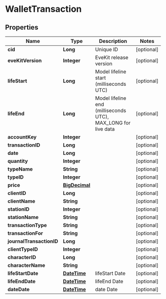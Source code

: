 
# WalletTransaction

## Properties
Name | Type | Description | Notes
------------ | ------------- | ------------- | -------------
**cid** | **Long** | Unique ID |  [optional]
**eveKitVersion** | **Integer** | EveKit release version |  [optional]
**lifeStart** | **Long** | Model lifeline start (milliseconds UTC) |  [optional]
**lifeEnd** | **Long** | Model lifeline end (milliseconds UTC), MAX_LONG for live data |  [optional]
**accountKey** | **Integer** |  |  [optional]
**transactionID** | **Long** |  |  [optional]
**date** | **Long** |  |  [optional]
**quantity** | **Integer** |  |  [optional]
**typeName** | **String** |  |  [optional]
**typeID** | **Integer** |  |  [optional]
**price** | [**BigDecimal**](BigDecimal.md) |  |  [optional]
**clientID** | **Long** |  |  [optional]
**clientName** | **String** |  |  [optional]
**stationID** | **Integer** |  |  [optional]
**stationName** | **String** |  |  [optional]
**transactionType** | **String** |  |  [optional]
**transactionFor** | **String** |  |  [optional]
**journalTransactionID** | **Long** |  |  [optional]
**clientTypeID** | **Integer** |  |  [optional]
**characterID** | **Long** |  |  [optional]
**characterName** | **String** |  |  [optional]
**lifeStartDate** | [**DateTime**](DateTime.md) | lifeStart Date |  [optional]
**lifeEndDate** | [**DateTime**](DateTime.md) | lifeEnd Date |  [optional]
**dateDate** | [**DateTime**](DateTime.md) | date Date |  [optional]



